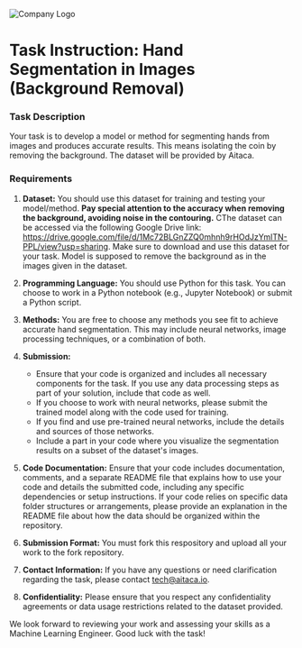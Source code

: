 ![Company Logo](https://aitaca.io/wp-content/uploads/2020/01/logo_loading.png)
# Task Instruction: Hand Segmentation in Images (Background Removal)
### Task Description
Your task is to develop a model or method for segmenting hands from images and produces accurate results. This means isolating the coin by removing the background. The dataset will be provided by Aitaca.

### Requirements

1. **Dataset:** You should use this dataset for training and testing your model/method. **Pay special attention to the accuracy when removing the background, avoiding noise in the contouring.** CThe dataset can be accessed via the following Google Drive link: https://drive.google.com/file/d/1Mc72BLGnZZQ0mhnh9rHOdJzYmITN-PPL/view?usp=sharing. Make sure to download and use this dataset for your task. Model is supposed to remove the background as in the images given in the dataset.

2. **Programming Language:** You should use Python for this task. You can choose to work in a Python notebook (e.g., Jupyter Notebook) or submit a Python script.

3. **Methods:** You are free to choose any methods you see fit to achieve accurate hand segmentation. This may include neural networks, image processing techniques, or a combination of both. 

4. **Submission:**
   - Ensure that your code is organized and includes all necessary components for the task. If you use any data processing steps as part of your solution, include that code as well.
   - If you choose to work with neural networks, please submit the trained model along with the code used for training.
   - If you find and use pre-trained neural networks, include the details and sources of those networks.
   - Include a part in your code where you visualize the segmentation results on a subset of the dataset's images.

6. **Code Documentation:** Ensure that your code includes documentation, comments, and a separate README file that explains how to use your code and details the submitted code, including any specific dependencies or setup instructions. If your code relies on specific data folder structures or arrangements, please provide an explanation in the README file about how the data should be organized within the repository.

7. **Submission Format:** You must fork this respository and upload all your work to the fork repository.

8. **Contact Information:** If you have any questions or need clarification regarding the task, please contact [tech@aitaca.io](mailto:tech@aitaca.io).

9. **Confidentiality:** Please ensure that you respect any confidentiality agreements or data usage restrictions related to the dataset provided.

We look forward to reviewing your work and assessing your skills as a Machine Learning Engineer. Good luck with the task!
